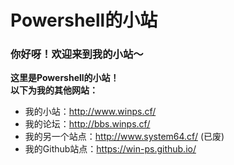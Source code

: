 # Powershell的小站  
### 你好呀！欢迎来到我的小站～  
**这里是Powershell的小站！**  
**以下为我的其他网站：**  
- 我的小站：<http://www.winps.cf/>  
- 我的论坛：<http://bbs.winps.cf/>  
- 我的另一个站点：<http://www.system64.cf/> (已废)  
- 我的Github站点：<https://win-ps.github.io/>